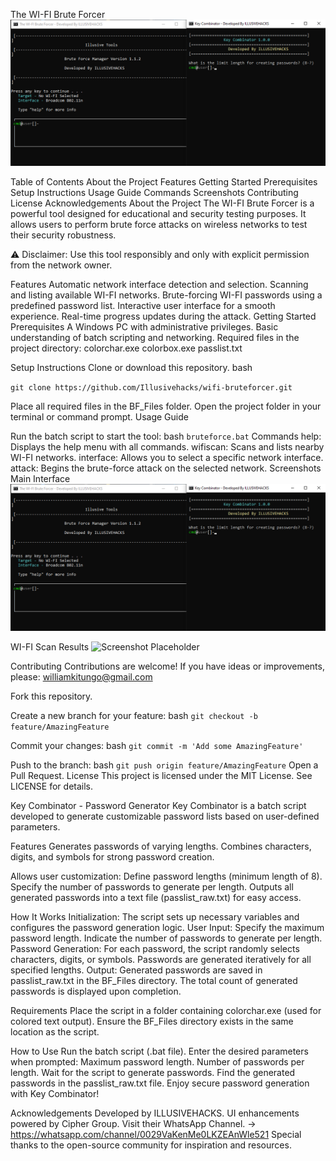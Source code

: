 The WI-FI Brute Forcer
![Screenshot Placeholder](GUI.png)

Table of Contents
About the Project
Features
Getting Started
Prerequisites
Setup Instructions
Usage Guide
Commands
Screenshots
Contributing
License
Acknowledgements
About the Project
The WI-FI Brute Forcer is a powerful tool designed for educational and security testing purposes. It allows users to perform brute force attacks on wireless networks to test their security robustness.

⚠️ Disclaimer: Use this tool responsibly and only with explicit permission from the network owner.

Features
Automatic network interface detection and selection.
Scanning and listing available WI-FI networks.
Brute-forcing WI-FI passwords using a predefined password list.
Interactive user interface for a smooth experience.
Real-time progress updates during the attack.
Getting Started
Prerequisites
A Windows PC with administrative privileges.
Basic understanding of batch scripting and networking.
Required files in the project directory:
colorchar.exe
colorbox.exe
passlist.txt

Setup Instructions
Clone or download this repository.
bash

````git clone https://github.com/Illusivehacks/wifi-bruteforcer.git````

Place all required files in the BF_Files folder.
Open the project folder in your terminal or command prompt.
Usage Guide

Run the batch script to start the tool:
bash
````bruteforce.bat````
Commands
help: Displays the help menu with all commands.
wifiscan: Scans and lists nearby WI-FI networks.
interface: Allows you to select a specific network interface.
attack: Begins the brute-force attack on the selected network.
Screenshots
Main Interface
![Screenshot Placeholder](GUI.png)

WI-FI Scan Results
![Screenshot Placeholder](output.png)

Contributing
Contributions are welcome! If you have ideas or improvements, please: williamkitungo@gmail.com

Fork this repository.

Create a new branch for your feature:
bash
````git checkout -b feature/AmazingFeature````


Commit your changes:
bash
````git commit -m 'Add some AmazingFeature'````

Push to the branch:
bash
````git push origin feature/AmazingFeature````
Open a Pull Request.
License
This project is licensed under the MIT License. See LICENSE for details.








Key Combinator - Password Generator
Key Combinator is a batch script developed to generate customizable password lists based on user-defined parameters.

Features
Generates passwords of varying lengths.
Combines characters, digits, and symbols for strong password creation.


Allows user customization:
Define password lengths (minimum length of 8).
Specify the number of passwords to generate per length.
Outputs all generated passwords into a text file (passlist_raw.txt) for easy access.

How It Works
Initialization: The script sets up necessary variables and configures the password generation logic.
User Input:
Specify the maximum password length.
Indicate the number of passwords to generate per length.
Password Generation:
For each password, the script randomly selects characters, digits, or symbols.
Passwords are generated iteratively for all specified lengths.
Output:
Generated passwords are saved in passlist_raw.txt in the BF_Files directory.
The total count of generated passwords is displayed upon completion.


Requirements
Place the script in a folder containing colorchar.exe (used for colored text output).
Ensure the BF_Files directory exists in the same location as the script.


How to Use
Run the batch script (.bat file).
Enter the desired parameters when prompted:
Maximum password length.
Number of passwords per length.
Wait for the script to generate passwords.
Find the generated passwords in the passlist_raw.txt file.
Enjoy secure password generation with Key Combinator!

Acknowledgements
Developed by ILLUSIVEHACKS.
UI enhancements powered by Cipher Group.
Visit their WhatsApp Channel. -> https://whatsapp.com/channel/0029VaKenMe0LKZEAnWle521
Special thanks to the open-source community for inspiration and resources.
